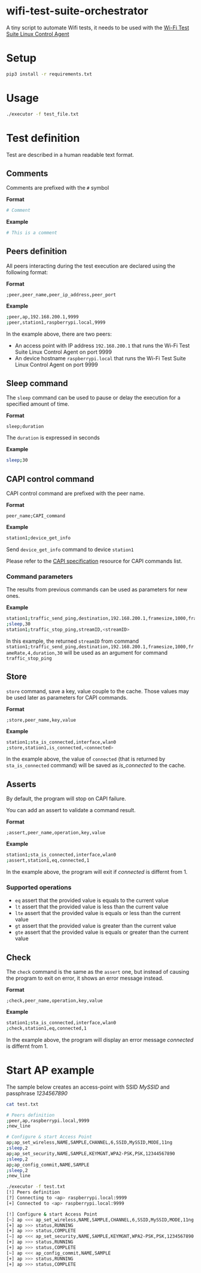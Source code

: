 # wifi-test-suite-orchestrator

A tiny script to automate Wifi tests, it needs to be used with the [Wi-Fi Test Suite Linux Control Agent](https://github.com/Wi-FiTestSuite/Wi-FiTestSuite-Linux-DUT)

# Setup

```sh
pip3 install -r requirements.txt
```

# Usage

```sh
./executor -f test_file.txt
```

# Test definition

Test are described in a human readable text format.

## Comments

Comments are prefixed with the `#` symbol

**Format**

```sh
# Comment
```

**Example**

```sh
# This is a comment
```

## Peers definition

All peers interacting during the test execution are declared using the following format:

**Format**

```csv
;peer,peer_name,peer_ip_address,peer_port
```

**Example**

```sh
;peer,ap,192.168.200.1,9999
;peer,station1,raspberrypi.local,9999
```

In the example above, there are two peers:

* An access point with IP address `192.168.200.1` that runs the Wi-Fi Test Suite Linux Control Agent on port 9999
* An device hostname `raspberrypi.local` that runs the Wi-Fi Test Suite Linux Control Agent on port 9999

## Sleep command

The `sleep` command can be used to pause or delay the execution for a specified amount of time.

**Format**

```csv
sleep;duration
```

The `duration` is expressed in seconds

**Example**

```sh
sleep;30
```

## CAPI control command

CAPI control command are prefixed with the peer name.

**Format**

```csv
peer_name;CAPI_command
```

**Example**

```sh
station1;device_get_info
```

Send `device_get_info` command to device `station1`

Please refer to the [CAPI specification](http://www.wi-fi.org/file/wi-fi-test-suite-control-api-specification-v831) resource for CAPI commands list.

### Command parameters

The results from previous commands can be used as parameters for new ones.

**Example**

```sh
station1;traffic_send_ping,destination,192.168.200.1,framesize,1000,frameRate,4,duration,30
;sleep,30
station1;traffic_stop_ping,streamID,<streamID>
```

In this example, the returned `streamID` from command `station1;traffic_send_ping,destination,192.168.200.1,framesize,1000,frameRate,4,duration,30` will be used as an argument for command `traffic_stop_ping`

## Store

`store` command, save a key, value couple to the cache. Those values may be used later as parameters for CAPI commands.

**Format**

```csv
;store,peer_name,key,value
```

**Example**

```sh
station1;sta_is_connected,interface,wlan0
;store,station1,is_connected,<connected>
```

In the example above, the value of `connected` (that is returned by `sta_is_connected` command) will be saved as *is_connected* to the cache.

## Asserts

By default, the program will stop on CAPI failure.

You can add an assert to validate a command result.

**Format**

```csv
;assert,peer_name,operation,key,value
```

**Example**

```sh
station1;sta_is_connected,interface,wlan0
;assert,station1,eq,connected,1
```

In the example above, the program will exit if *connected* is differnt from 1.

### Supported operations

* `eq` assert that the provided value is equals to the current value
* `lt` assert that the provided value is less than the current value
* `lte` assert that the provided value is equals or less than the current value
* `gt` assert that the provided value is greater than the current value
* `gte` assert that the provided value is equals or greater than the current value

## Check

The `check` command is the same as the `assert` one, but instead of causing the program to exit on error, it shows an error message instead.

**Format**

```csv
;check,peer_name,operation,key,value
```

**Example**

```sh
station1;sta_is_connected,interface,wlan0
;check,station1,eq,connected,1
```

In the example above, the program will display an error message *connected* is differnt from 1.

# Start AP example

The sample below creates an access-point with SSID *MySSID* and passphrase *1234567890*

```sh
cat test.txt
```

```sh
# Peers definition
;peer,ap,raspberrypi.local,9999
;new_line

# Configure & start Access Point
ap;ap_set_wireless,NAME,SAMPLE,CHANNEL,6,SSID,MySSID,MODE,11ng
;sleep,2
ap;ap_set_security,NAME,SAMPLE,KEYMGNT,WPA2-PSK,PSK,12344567890
;sleep,2
ap;ap_config_commit,NAME,SAMPLE
;sleep,2
;new_line
```

```sh
./executor -f test.txt
[!] Peers definition
[?] Connecting to <ap> raspberrypi.local:9999
[+] Connected to <ap> raspberrypi.local:9999

[!] Configure & start Access Point
[~] ap <<< ap_set_wireless,NAME,SAMPLE,CHANNEL,6,SSID,MySSID,MODE,11ng
[+] ap >>> status,RUNNING
[+] ap >>> status,COMPLETE
[~] ap <<< ap_set_security,NAME,SAMPLE,KEYMGNT,WPA2-PSK,PSK,1234567890
[+] ap >>> status,RUNNING
[+] ap >>> status,COMPLETE
[~] ap <<< ap_config_commit,NAME,SAMPLE
[+] ap >>> status,RUNNING
[+] ap >>> status,COMPLETE
```
